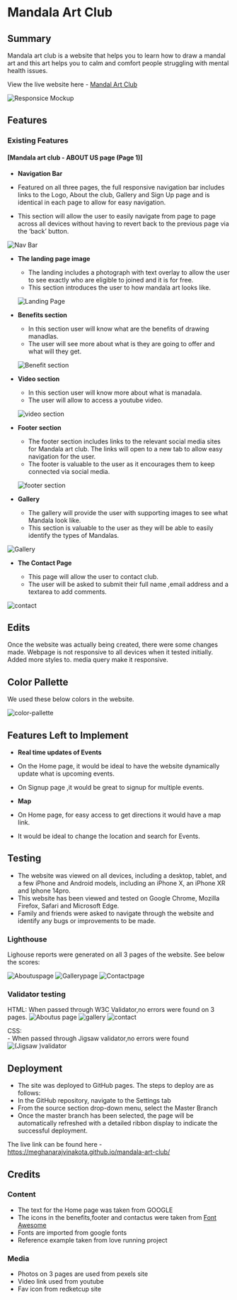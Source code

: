 # Mandala Art Club
## Summary
Mandala art club is a website that helps you to learn how to draw a mandal art and this art helps you to calm and comfort people struggling with mental health issues.

View the live website here - [Mandal Art Club](https://meghanarajvinakota.github.io/mandala-art-club/ "Mandala-Art-Club")


![Responsice Mockup](./media/mockup-image.png)

## Features
### Existing Features

#### [Mandala art club - ABOUT US page (Page 1)]

- __Navigation Bar__

 - Featured on all three pages, the full responsive navigation bar includes links to the Logo, About the club, Gallery and Sign Up page and is identical in each page to allow for easy navigation.
  - This section will allow the user to easily navigate from page to page across all devices without having to revert back to the previous page via the ‘back’ button. 

![Nav Bar](./media/navbar.png)

- __The landing page image__

  - The landing includes a photograph with text overlay to allow the user to see exactly who are eligible to joined and it is for free.
  - This section introduces the user to how mandala art looks like.

  ![Landing Page](./media/aboutpage.png)

- __Benefits section__

  - In this section user will know what are the benefits of drawing manadlas.
  - The user will see more about what is they are going to offer and what will they get.

  ![Benefit section](./media/benefits-image.png)

- __Video section__

  - In this section user will know more about what is manadala.
  - The user will allow to access a youtube video.

  ![video section](./media/video-section.png)

- __Footer section__

   - The footer section includes links to the relevant social media sites for Mandala art club. The links will open to a new tab to allow easy navigation for the user. 
  - The footer is valuable to the user as it encourages them to keep connected via social media.

  ![footer section](./media/footerimage.png)

- __Gallery__

  - The gallery will provide the user with supporting images to see what Mandala look like.
  - This section is valuable to the user as they will be able to easily identify the types of Mandalas. 

![Gallery](./media/gallery-iamge.png)

- __The Contact Page__

  - This page will allow the user to contact club.
  - The user will be asked to submit their full name ,email address and a textarea to add comments.

![contact](./media/contactpage.png)

## Edits

Once the website was actually being created, there were some changes made.
Webpage is not responsive to all devices when it tested initially.
Added more styles to. media query make it responsive.

## Color Pallette

 We used these below colors in the website.

 ![color-pallette](./media/color.png)

## Features Left to Implement

- __Real time updates of Events__

- On the Home page, it would be ideal to have the website dynamically update what is upcoming events.
- On Signup page ,it would be great to signup for multiple events.

- __Map__

- On Home page, for easy access to get directions it would have a map link.
- It would be ideal to change the location and search for Events.

## Testing

- The website was viewed on all devices, including a desktop, tablet, and a few iPhone and Android models, including an iPhone X, an iPhone XR and Iphone 14pro.
- This website has been viewed and tested on Google Chrome, Mozilla Firefox, Safari and Microsoft Edge.
- Family and friends were asked to navigate through the website and identify any bugs or improvements to be made.

### Lighthouse

Lighouse reports were generated on all 3 pages of the website. See below the scores:

![Aboutuspage](./media/lighthouse-homepage.png)
![Gallerypage](./media/lighthouse-galllerypage.png)
![Contactpage](./media/contact-lighthouse.png)

### Validator testing

HTML:
     When passed through W3C Validator,no errors were found on 3 pages.
    ![Aboutus page](./media/aboutpage-htmlvalidator.png)
    ![gallery](./media/gallery-htmlvalidator.png)
    ![contact](./media/contact-htmlvalidator.png)

CSS:  
    - When passed through Jigsaw validator,no errors were found 
    ![(Jigsaw )validator](./media/cssvalidator.png)
      
## Deployment

  - The site was deployed to GitHub pages. The steps to deploy are as follows: 
  - In the GitHub repository, navigate to the Settings tab 
  - From the source section drop-down menu, select the Master Branch
  - Once the master branch has been selected, the page will be automatically refreshed with a detailed ribbon display to indicate the successful deployment. 

The live link can be found here - https://meghanarajvinakota.github.io/mandala-art-club/
## Credits

### Content 

- The text for the Home page was taken from GOOGLE
- The icons in the benefits,footer and contactus were taken from [Font Awesome](https://fontawesome.com/)
- Fonts are imported from google fonts
- Reference example taken from love running project 

### Media

- Photos on 3 pages are used from pexels site
- Video link used from youtube
- Fav icon from redketcup site


[def]: ./media/cssvalidator.png